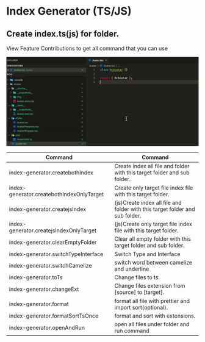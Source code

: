 # Index Generator (TS/JS)

## **Create index.ts(js) for folder.**

View Feature Contributions to get all command that you can use

![](https://raw.githubusercontent.com/ZouYouShun/vscode-index-generator/master/doc/assets/sample.gif)

| Command                                   | Command                                                                      |
| ----------------------------------------- | ---------------------------------------------------------------------------- |
| index-generator.createbothIndex           | Create index all file and folder with this target folder and sub folder.     |
| index-generator.createbothIndexOnlyTarget | Create only target file index file with this target folder.                  |
| index-generator.createjsIndex             | (js)Create index all file and folder with this target folder and sub folder. |
| index-generator.createjsIndexOnlyTarget   | (js)Create only target file index file with this target folder.              |
| index-generator.clearEmptyFolder          | Clear all empty folder with this target folder and sub folder.               |
| index-generator.switchTypeInterface       | Switch Type and Interface                                                    |
| index-generator.switchCamelize            | switch word between camelize and underline                                   |
| index-generator.toTs                      | Change files to ts.                                                          |
| index-generator.changeExt                 | Change files extension from [source] to [target].                            |
| index-generator.format                    | format all file with prettier and import sort(optional).                               |
| index-generator.formatSortTsOnce          | format and sort with extensions.                                             |
| index-generator.openAndRun                | open all files under folder and run command                                  |
